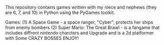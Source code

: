 This repository contains games written with my niece and nephews (they are 6, 7, and 10) in Python using the PyGames toolkit.

Games:
(1) A Space Game - a space ranger, "Cyber", protects her ships from enemy bombers
(2) Super Mario: The Great Brawl - is a fangame that includes diffrent nintendo charcters and Upgrade and is a 2d platformer with Some CRAZY BOSSES
ENJOY!
